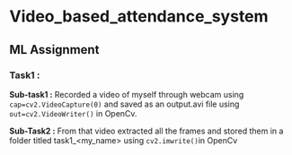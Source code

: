 # Video_based_attendance_system
## ML Assignment
### Task1 :
**Sub-task1 :**
Recorded a video of myself through webcam using `cap=cv2.VideoCapture(0)` and saved as an output.avi file using `out=cv2.VideoWriter()` in OpenCv.

**Sub-Task2 :**
From that video extracted  all the frames and stored them in a folder titled task1_<my_name> using `cv2.imwrite()`in OpenCv
